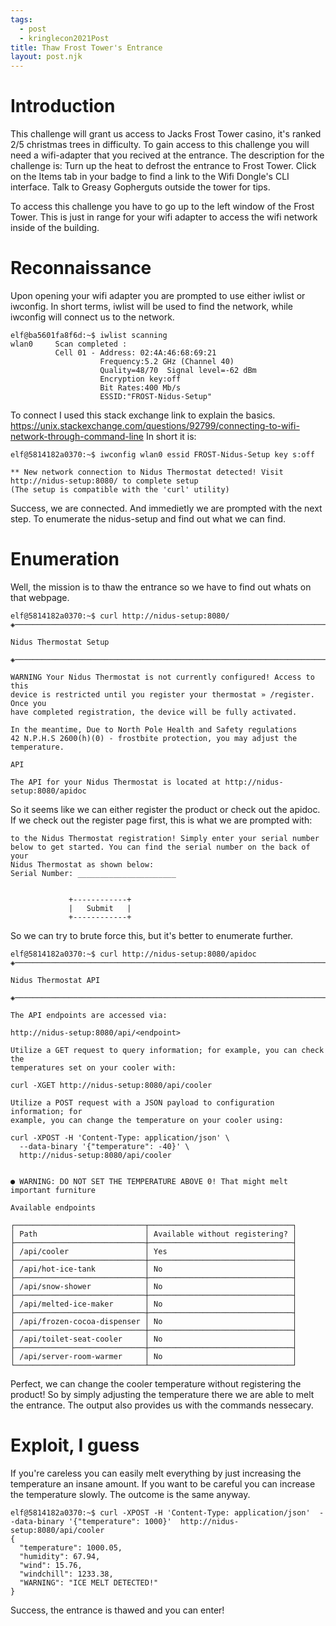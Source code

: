 ```yaml
---
tags:
  - post
  - kringlecon2021Post
title: Thaw Frost Tower's Entrance
layout: post.njk
---
```

# Introduction
This challenge will grant us access to Jacks Frost Tower casino, it's ranked 2/5 christmas trees in difficulty. To gain access to this challenge you will need a wifi-adapter that you recived at the entrance. The description for the  challenge is:
Turn up the heat to defrost the entrance to Frost Tower. Click on the Items tab in your badge to find a link to the Wifi Dongle's CLI interface. Talk to Greasy Gopherguts outside the tower for tips.

To access this challenge you have to go up to the left window of the Frost Tower. This is just in range for your wifi adapter to access the wifi network inside of the building.

# Reconnaissance
Upon opening your wifi adapter you are prompted to use either iwlist or iwconfig. In short terms, iwlist will be used to find the network, while iwconfig will connect us to the network.
```
elf@ba5601fa8f6d:~$ iwlist scanning
wlan0     Scan completed :
          Cell 01 - Address: 02:4A:46:68:69:21
                    Frequency:5.2 GHz (Channel 40)
                    Quality=48/70  Signal level=-62 dBm  
                    Encryption key:off
                    Bit Rates:400 Mb/s
                    ESSID:"FROST-Nidus-Setup"
```
To connect I used this stack exchange link to explain the basics. https://unix.stackexchange.com/questions/92799/connecting-to-wifi-network-through-command-line
In short it is:
```
elf@5814182a0370:~$ iwconfig wlan0 essid FROST-Nidus-Setup key s:off

** New network connection to Nidus Thermostat detected! Visit http://nidus-setup:8080/ to complete setup
(The setup is compatible with the 'curl' utility)
```
Success, we are connected. And immedietly we are prompted with the next step. To enumerate the nidus-setup and find out what we can find.

# Enumeration
Well, the mission is to thaw the entrance so we have to find out whats on that webpage.

```
elf@5814182a0370:~$ curl http://nidus-setup:8080/
◈──────────────────────────────────────────────────────────────────────────────◈

Nidus Thermostat Setup

◈──────────────────────────────────────────────────────────────────────────────◈

WARNING Your Nidus Thermostat is not currently configured! Access to this
device is restricted until you register your thermostat » /register. Once you
have completed registration, the device will be fully activated.

In the meantime, Due to North Pole Health and Safety regulations
42 N.P.H.S 2600(h)(0) - frostbite protection, you may adjust the temperature.

API

The API for your Nidus Thermostat is located at http://nidus-setup:8080/apidoc
```
So it seems like we can either register the product or check out the apidoc. If we check out the register page first, this is what we are prompted with:
```
to the Nidus Thermostat registration! Simply enter your serial number
below to get started. You can find the serial number on the back of your
Nidus Thermostat as shown below:
Serial Number: ______________________


             +------------+
             |   Submit   |
             +------------+
```

So we can try to brute force this, but it's better to enumerate further.

```
elf@5814182a0370:~$ curl http://nidus-setup:8080/apidoc
◈──────────────────────────────────────────────────────────────────────────────◈

Nidus Thermostat API

◈──────────────────────────────────────────────────────────────────────────────◈

The API endpoints are accessed via:

http://nidus-setup:8080/api/<endpoint>

Utilize a GET request to query information; for example, you can check the
temperatures set on your cooler with:

curl -XGET http://nidus-setup:8080/api/cooler

Utilize a POST request with a JSON payload to configuration information; for
example, you can change the temperature on your cooler using:

curl -XPOST -H 'Content-Type: application/json' \
  --data-binary '{"temperature": -40}' \
  http://nidus-setup:8080/api/cooler


● WARNING: DO NOT SET THE TEMPERATURE ABOVE 0! That might melt important furniture

Available endpoints

┌─────────────────────────────┬────────────────────────────────┐
│ Path                        │ Available without registering? │ 
├─────────────────────────────┼────────────────────────────────┤
│ /api/cooler                 │ Yes                            │ 
├─────────────────────────────┼────────────────────────────────┤
│ /api/hot-ice-tank           │ No                             │ 
├─────────────────────────────┼────────────────────────────────┤
│ /api/snow-shower            │ No                             │ 
├─────────────────────────────┼────────────────────────────────┤
│ /api/melted-ice-maker       │ No                             │ 
├─────────────────────────────┼────────────────────────────────┤
│ /api/frozen-cocoa-dispenser │ No                             │ 
├─────────────────────────────┼────────────────────────────────┤
│ /api/toilet-seat-cooler     │ No                             │ 
├─────────────────────────────┼────────────────────────────────┤
│ /api/server-room-warmer     │ No                             │ 
└─────────────────────────────┴────────────────────────────────┘
```
Perfect, we can change the cooler temperature without registering the product! So by simply adjusting the temperature there we are able to melt the entrance.
The output also provides us with the commands nessecary.

# Exploit, I guess
If you're careless you can easily melt everything by just increasing the temperature an insane amount. If you want to be careful you can increase the temperature slowly. The outcome is the same anyway.

```
elf@5814182a0370:~$ curl -XPOST -H 'Content-Type: application/json'  --data-binary '{"temperature": 1000}'  http://nidus-setup:8080/api/cooler
{
  "temperature": 1000.05,
  "humidity": 67.94,
  "wind": 15.76,
  "windchill": 1233.38,
  "WARNING": "ICE MELT DETECTED!"
}
```

Success, the entrance is thawed and you can enter!
